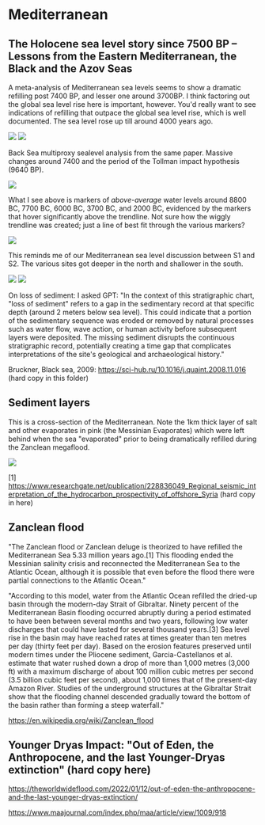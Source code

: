 # Mediterranean

## The Holocene sea level story since 7500 BP – Lessons from the Eastern Mediterranean, the Black and the Azov Seas

A meta-analysis of Mediterranean sea levels seems to show a dramatic refilling post 7400 BP, and lesser one around 3700BP. I think factoring out the global sea level rise here is important, however. You'd really want to see indications of refilling that outpace the global sea level rise, which is well documented. The sea level rose up till around 4000 years ago.

![](img/med-refilling.jpg)
![](img/med-refilling2.jpg)

Back Sea multiproxy sealevel analysis from the same paper. Massive changes around 7400 and the period of the Tollman impact hypothesis (9640 BP).

![](img/med-refilling3.jpg)

What I see above is markers of *above-average* water levels around 8800 BC, 7700 BC, 6000 BC, 3700 BC, and 2000 BC, evidenced by the markers that hover significantly above the trendline. Not sure how the wiggly trendline was created; just a line of best fit through the various markers?

![](img/med-refilling4.jpg)

This reminds me of our Mediterranean sea level discussion between S1 and S2. The various sites got deeper in the north and shallower in the south.

![](img/med-refilling5.jpg)
![](img/med-refilling6.jpg)

On loss of sediment: I asked GPT: "In the context of this stratigraphic chart, "loss of sediment" refers to a gap in the sedimentary record at that specific depth (around 2 meters below sea level). This could indicate that a portion of the sedimentary sequence was eroded or removed by natural processes such as water flow, wave action, or human activity before subsequent layers were deposited. The missing sediment disrupts the continuous stratigraphic record, potentially creating a time gap that complicates interpretations of the site's geological and archaeological history."

Bruckner, Black sea, 2009: https://sci-hub.ru/10.1016/j.quaint.2008.11.016 (hard copy in this folder)

## Sediment layers

This is a cross-section of the Mediterranean. Note the 1km thick layer of salt and other evaporates in pink (the Messinian Evaporates) which were left behind when the sea "evaporated" prior to being dramatically refilled during the Zanclean megaflood.

![](img/med-sediment-layers.jpg)

[1] https://www.researchgate.net/publication/228836049_Regional_seismic_interpretation_of_the_hydrocarbon_prospectivity_of_offshore_Syria (hard copy in here)

## Zanclean flood

"The Zanclean flood or Zanclean deluge is theorized to have refilled the Mediterranean Sea 5.33 million years ago.[1] This flooding ended the Messinian salinity crisis and reconnected the Mediterranean Sea to the Atlantic Ocean, although it is possible that even before the flood there were partial connections to the Atlantic Ocean."

"According to this model, water from the Atlantic Ocean refilled the dried-up basin through the modern-day Strait of Gibraltar. Ninety percent of the Mediterranean Basin flooding occurred abruptly during a period estimated to have been between several months and two years, following low water discharges that could have lasted for several thousand years.[3] Sea level rise in the basin may have reached rates at times greater than ten metres per day (thirty feet per day). Based on the erosion features preserved until modern times under the Pliocene sediment, Garcia-Castellanos et al. estimate that water rushed down a drop of more than 1,000 metres (3,000 ft) with a maximum discharge of about 100 million cubic metres per second (3.5 billion cubic feet per second), about 1,000 times that of the present-day Amazon River. Studies of the underground structures at the Gibraltar Strait show that the flooding channel descended gradually toward the bottom of the basin rather than forming a steep waterfall."

https://en.wikipedia.org/wiki/Zanclean_flood

## Younger Dryas Impact: "Out of Eden, the Anthropocene, and the last Younger-Dryas extinction" (hard copy here)

https://theworldwideflood.com/2022/01/12/out-of-eden-the-anthropocene-and-the-last-younger-dryas-extinction/

https://www.maajournal.com/index.php/maa/article/view/1009/918